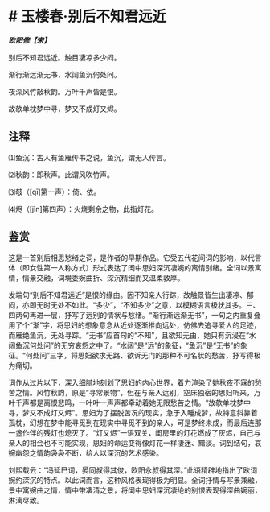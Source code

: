 # # 玉楼春·别后不知君远近

***欧阳修【宋】***

别后不知君远近。触目凄凉多少闷。

渐行渐远渐无书，水阔鱼沉何处问。

夜深风竹敲秋韵。万叶千声皆是恨。

故欹单枕梦中寻，梦又不成灯又烬。

## 注释

⑴鱼沉：古人有鱼雁传书之说，鱼沉，谓无人传言。

⑵秋韵：即秋声。此谓风吹竹声。

⑶攲（[qī]第一声）：倚、依。

⑷烬（[jìn]第四声）：火烧剩余之物，此指灯花。

## 鉴赏

这是一首别后相思愁绪之词，是作者的早期作品。它受五代花间词的影响，以代言体（即女性第一人称方式）形式表达了闺中思妇深沉凄婉的离情别绪。全词以景寓情，情景交融，词境委婉曲折、深沉精细而又温柔敦厚。

发端句“别后不知君远近”是恨的缘由。因不知亲人行踪，故触景皆生出凄凉、郁闷，亦即无时无处不如此。“多少”，“不知多少”之意，以模糊语言极状其多。三、四两句再进一层，抒写了远别的情状与愁绪。“渐行渐远渐无书”，一句之内重复叠用了个“渐”字，将思妇的想象意念从近处逐渐推向远处，仿佛去追寻爱人的足迹，而雁绝鱼沉，无处寻踪。“无书”应首句的“不知”，且欲知无由，她只有沉浸在“水阔鱼沉何处问”的无穷哀怨之中了。“水阔”是“远”的象征，“鱼沉”是“无书”的象征。“何处问”三字，将思妇欲求无路、欲诉无门的那种不可名状的愁苦，抒写得极为痛切。

词作从过片以下，深入细腻地刻划了思妇的内心世界，着力渲染了她秋夜不寐的愁苦之情。风竹秋韵，原是“寻常景物”，但在与亲人远别，空床独宿的思妇听来，万叶千声都是离恨悲鸣，一叶叶一声声都牵动着她无限愁苦之情。“故欹单枕梦中寻，梦又不成灯又烬”。思妇为了摆脱苦况的现实，急于入睡成梦，故特意斜靠着孤枕，幻想在梦中能寻觅到在现实中寻觅不到的亲人，可是梦终未成，而最后连那一盏作伴的残灯也熄灭了。“灯又烬”一语双关，闺房里的灯花燃成了灰烬，自己与亲人的相会也不可能实现，思妇的命运变得像灯花一样凄迷、黯淡。词到结句，哀婉幽怨之情韵袅袅不断，给人以深沉的艺术感染。

刘熙载云：“冯延巳词，晏同叔得其俊，欧阳永叔得其深。”此语精辟地指出了欧词婉约深沉的特点。以此词而言，这种风格表现得极为明显。全词抒情与写景兼融，景中寓婉曲之情，情中带凄清之景，将闺中思妇深沉凄绝的别恨表现得深曲婉丽，淋漓尽致。
